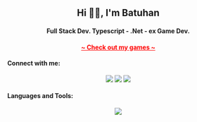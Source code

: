 <h2 align="center">Hi 👋🏽, I'm Batuhan</h2>
<h4 align="center">Full Stack Dev. Typescript - .Net - ex Game Dev.</h4>
<div align="center">
<h4><a href="https://sites.google.com/view/batuhanozalp/ana-sayfa" style="color:red;">~ Check out my games ~</a></h4>
</div>

<h4 align="left">Connect with me:</h4>
<div align="center">
  <a href="https://www.linkedin.com/in/batuhan-ozalp/" target="blank"><img src="https://skillicons.dev/icons?i=linkedin" /></a>
  <a href="https://twitter.com/batuhan__ozalp" target="blank"><img src="https://skillicons.dev/icons?i=twitter" /></a>
  <a href="https://assetstore.unity.com/publishers/37001" target="blank"><img src="https://skillicons.dev/icons?i=unity" /></a>
</p>

<h4 align="left">Languages and Tools:</h4>
<div align="center">
    <img src="https://skillicons.dev/icons?i=typescript,javascript,angular,react,dotnet,cs,mongodb,unity,blender,ai" />
</div>
</br>
